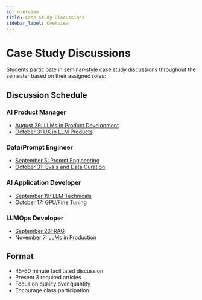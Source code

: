 ```yaml
---
id: overview
title: Case Study Discussions
sidebar_label: Overview
---
```


# Case Study Discussions

Students participate in seminar-style case study discussions throughout the semester based on their assigned roles:

## Discussion Schedule

### AI Product Manager
- [August 29: LLMs in Product Development](case1-product-management.md)
- [October 3: UX in LLM Products](case5-industry-practices.md)

### Data/Prompt Engineer
- [September 5: Prompt Engineering](case2-prompt-engineering.md)
- [October 31: Evals and Data Curation](case7-evals-data.md)

### AI Application Developer
- [September 19: LLM Technicals](case3-llm-technicals.md)
- [October 17: GPU/Fine Tuning](case6-fine-tuning.md)

### LLMOps Developer
- [September 26: RAG](case4-rag.md)
- [November 7: LLMs in Production](case8-production.md)

## Format
- 45-60 minute facilitated discussion
- Present 3 required articles
- Focus on quality over quantity
- Encourage class participation